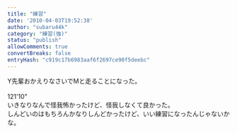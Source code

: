 ```yaml
---
title: "練習"
date: '2010-04-03T19:52:38'
author: "subaru44k"
category: "練習(強)"
status: "publish"
allowComments: true
convertBreaks: false
entryHash: "c919c17b6983aaf6f2697ce90f5deebc"
---
```

Y先輩おかえりなさいでMと走ることになった。<br>
<br>
121'10"<br>
いきなりなんで怪我怖かったけど、怪我しなくて良かった。<br>
しんどいのはもちろんかなりしんどかったけど、いい練習になったんじゃないかな。
